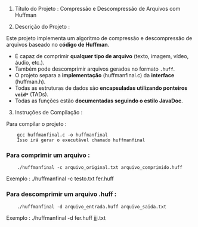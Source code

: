 1. Título do Projeto :
  Compressão e Descompressão de Arquivos com Huffman

2. Descrição do Projeto :

  Este projeto implementa um algoritmo de compressão e descompressão de arquivos baseado no **código de Huffman**.

  - É capaz de comprimir **qualquer tipo de arquivo** (texto, imagem, vídeo, áudio, etc.).
  - Também pode descomprimir arquivos gerados no formato `.huff`.
  - O projeto separa a **implementação** (huffmanfinal.c) da **interface** (huffman.h).
  - Todas as estruturas de dados são **encapsuladas utilizando ponteiros `void*`** (TADs).
  - Todas as funções estão **documentadas seguindo o estilo JavaDoc**.

3. Instruções de Compilação :

  Para compilar o projeto :

        gcc huffmanfinal.c -o huffmanfinal
        Isso irá gerar o executável chamado huffmanfinal

  ### Para comprimir um arquivo :

        ./huffmanfinal -c arquivo_original.txt arquivo_comprimido.huff
  Exemplo :
            ./huffmanfinal -c testo.txt fer.huff 

  ### Para descomprimir um arquivo .huff :
  
        ./huffmanfinal -d arquivo_entrada.huff arquivo_saida.txt
  Exemplo :
            ./huffmanfinal -d fer.huff jjj.txt

